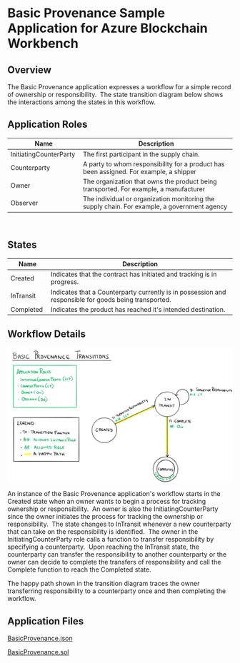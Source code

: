 Basic Provenance Sample Application for Azure Blockchain Workbench
==============================

Overview 
---------

The Basic Provenance application expresses a workflow for a simple record of
ownership or responsibility.  The state transition diagram below shows the
interactions among the states in this workflow. 

Application Roles 
------------------

| Name                   | Description                                       |
|------------------------|---------------------------------------------------|
| InitiatingCounterParty | The first participant in the supply chain.        |
| Counterparty           | A party to whom responsibility for a product has been assigned. For example, a shipper |
| Owner                  | The organization that owns the product being transported. For example, a manufacturer |
| Observer               | The individual or organization monitoring the supply chain. For example, a government agency |

 

States 
-------

| Name                   | Description                                       |
|------------------------|---------------------------------------------------|
|Created |Indicates that the contract has initiated and tracking is in progress. |
|InTransit |Indicates that a Counterparty currently is in possession and responsible for goods being transported.|
|Completed |Indicates the product has reached it's intended destination.|

Workflow Details
----------------

![state diagram of the workflow](media/c3d3c6764f6ae1e565c0929d2f2fed48.png)

An instance of the Basic Provenance application's workflow starts in the Created
state when an owner wants to begin a process for tracking ownership or
responsibility.  An owner is also the InitiatingCounterParty since the owner
initiates the process for tracking the ownership or responsibility.  The state
changes to InTransit whenever a new counterparty that can take on the
responsibility is identified.  The owner in the InitiatingCounterParty role
calls a function to transfer responsibility by specifying a counterparty.  Upon
reaching the InTransit state, the counterparty can transfer the responsibility
to another counterparty or the owner can decide to complete the transfers of
responsibility and call the Complete function to reach the Completed state. 

The happy path shown in the transition diagram traces the owner transferring
responsibility to a counterparty once and then completing the workflow. 

Application Files
-----------------
[BasicProvenance.json](./ethereum/BasicProvenance.json)

[BasicProvenance.sol](./ethereum/BasicProvenance.sol)
